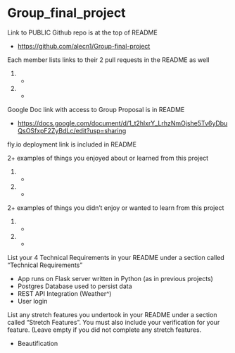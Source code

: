 # Group_final_project

Link to PUBLIC Github repo is at the top of README
- https://github.com/alecn1/Group-final-project

Each member lists links to their 2 pull requests in the README as well
1) -
2) -

Google Doc link with access to Group Proposal is in README
- https://docs.google.com/document/d/1_t2hlxrY_LrhzNmOjshe5Tv6yDbuQsOSfxpF2ZyBdLc/edit?usp=sharing

fly.io deployment link is included in README


2+ examples of things you enjoyed about or learned from this project
1) -
2) -

2+ examples of things you didn’t enjoy or wanted to learn from this project
1) -
2) -

List your 4 Technical Requirements in your README under a section called “Technical Requirements”
- App runs on Flask server written in Python (as in previous projects)
- Postgres Database used to persist data
- REST API Integration (Weather^)
- User login

List any stretch features you undertook in your README under a section called “Stretch Features”. You must also include your verification for your feature. (Leave empty if you did not complete any stretch features.
- Beautification
